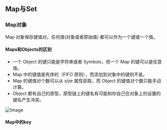 ﻿## Map与Set

### Map对象

Map 对象保存键值对。任何值(对象或者原始值) 都可以作为一个键或一个值。

#### Maps和Objects的区别

- 一个 Object 的键只能是字符串或者 Symbols，但一个 Map 的键可以是任意值。
- Map 中的键值是有序的（FIFO 原则），而添加到对象中的键则不是。
- Map 的键值对个数可以从 size 属性获取，而 Object 的键值对个数只能手动计算。
- Object 都有自己的原型，原型链上的键名有可能和你自己在对象上的设置的键名产生冲突。

![Image](img1.png)

#### Map中的key


